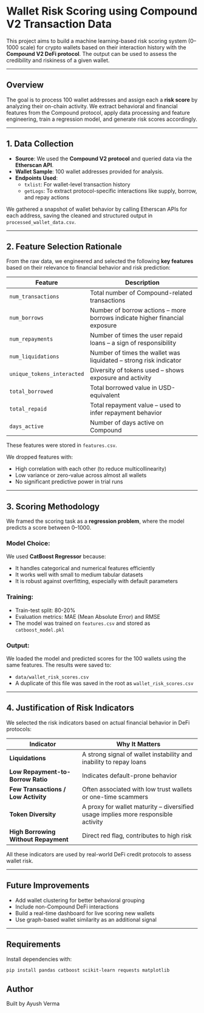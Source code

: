  
#  Wallet Risk Scoring using Compound V2 Transaction Data

This project aims to build a machine learning-based risk scoring system (0–1000 scale) for crypto wallets based on their interaction history with the **Compound V2 DeFi protocol**. The output can be used to assess the credibility and riskiness of a given wallet.

---

##  Overview

The goal is to process 100 wallet addresses and assign each a **risk score** by analyzing their on-chain activity. We extract behavioral and financial features from the Compound protocol, apply data processing and feature engineering, train a regression model, and generate risk scores accordingly.

---

##  1. Data Collection

- **Source**: We used the **Compound V2 protocol** and queried data via the **Etherscan API**.
- **Wallet Sample**: 100 wallet addresses provided for analysis.
- **Endpoints Used**:
  - `txlist`: For wallet-level transaction history
  - `getLogs`: To extract protocol-specific interactions like supply, borrow, and repay actions

We gathered a snapshot of wallet behavior by calling Etherscan APIs for each address, saving the cleaned and structured output in `processed_wallet_data.csv`.

---

##  2. Feature Selection Rationale

From the raw data, we engineered and selected the following **key features** based on their relevance to financial behavior and risk prediction:

| Feature                    | Description                                                                 |
|----------------------------|-----------------------------------------------------------------------------|
| `num_transactions`         | Total number of Compound-related transactions                              |
| `num_borrows`              | Number of borrow actions – more borrows indicate higher financial exposure |
| `num_repayments`           | Number of times the user repaid loans – a sign of responsibility           |
| `num_liquidations`         | Number of times the wallet was liquidated – strong risk indicator          |
| `unique_tokens_interacted` | Diversity of tokens used – shows exposure and activity                      |
| `total_borrowed`           | Total borrowed value in USD-equivalent                                     |
| `total_repaid`             | Total repayment value – used to infer repayment behavior                   |
| `days_active`              | Number of days active on Compound                                          |

These features were stored in `features.csv`.

We dropped features with:
- High correlation with each other (to reduce multicollinearity)
- Low variance or zero-value across almost all wallets
- No significant predictive power in trial runs

---

##  3. Scoring Methodology

We framed the scoring task as a **regression problem**, where the model predicts a score between 0–1000.

### Model Choice:
We used **CatBoost Regressor** because:
- It handles categorical and numerical features efficiently
- It works well with small to medium tabular datasets
- It is robust against overfitting, especially with default parameters

### Training:
- Train-test split: 80-20%
- Evaluation metrics: MAE (Mean Absolute Error) and RMSE
- The model was trained on `features.csv` and stored as `catboost_model.pkl`

### Output:
We loaded the model and predicted scores for the 100 wallets using the same features. The results were saved to:

-  `data/wallet_risk_scores.csv`
-  A duplicate of this file was saved in the root as `wallet_risk_scores.csv`

---

##  4. Justification of Risk Indicators

We selected the risk indicators based on actual financial behavior in DeFi protocols:

| Indicator        | Why It Matters |
|------------------|----------------|
| **Liquidations** | A strong signal of wallet instability and inability to repay loans |
| **Low Repayment-to-Borrow Ratio** | Indicates default-prone behavior |
| **Few Transactions / Low Activity** | Often associated with low trust wallets or one-time scammers |
| **Token Diversity** | A proxy for wallet maturity – diversified usage implies more responsible activity |
| **High Borrowing Without Repayment** | Direct red flag, contributes to high risk |

All these indicators are used by real-world DeFi credit protocols to assess wallet risk.

---



## Future Improvements

- Add wallet clustering for better behavioral grouping
- Include non-Compound DeFi interactions 
- Build a real-time dashboard for live scoring new wallets
- Use graph-based wallet similarity as an additional signal

---

##  Requirements

Install dependencies with:
```bash
pip install pandas catboost scikit-learn requests matplotlib

```
## Author
Built by Ayush Verma
